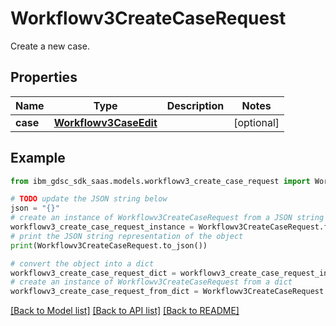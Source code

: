 # Workflowv3CreateCaseRequest

Create a new case.

## Properties

Name | Type | Description | Notes
------------ | ------------- | ------------- | -------------
**case** | [**Workflowv3CaseEdit**](Workflowv3CaseEdit.md) |  | [optional] 

## Example

```python
from ibm_gdsc_sdk_saas.models.workflowv3_create_case_request import Workflowv3CreateCaseRequest

# TODO update the JSON string below
json = "{}"
# create an instance of Workflowv3CreateCaseRequest from a JSON string
workflowv3_create_case_request_instance = Workflowv3CreateCaseRequest.from_json(json)
# print the JSON string representation of the object
print(Workflowv3CreateCaseRequest.to_json())

# convert the object into a dict
workflowv3_create_case_request_dict = workflowv3_create_case_request_instance.to_dict()
# create an instance of Workflowv3CreateCaseRequest from a dict
workflowv3_create_case_request_from_dict = Workflowv3CreateCaseRequest.from_dict(workflowv3_create_case_request_dict)
```
[[Back to Model list]](../README.md#documentation-for-models) [[Back to API list]](../README.md#documentation-for-api-endpoints) [[Back to README]](../README.md)


